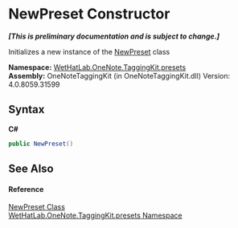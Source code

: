 # NewPreset Constructor 
 _**\[This is preliminary documentation and is subject to change.\]**_

Initializes a new instance of the <a href="6c1571f7-916b-61a7-5519-e35665079157">NewPreset</a> class

**Namespace:**&nbsp;<a href="ea4587cb-d2a8-edd6-403b-ce9e36b93c30">WetHatLab.OneNote.TaggingKit.presets</a><br />**Assembly:**&nbsp;OneNoteTaggingKit (in OneNoteTaggingKit.dll) Version: 4.0.8059.31599

## Syntax

**C#**<br />
``` C#
public NewPreset()
```


## See Also


#### Reference
<a href="6c1571f7-916b-61a7-5519-e35665079157">NewPreset Class</a><br /><a href="ea4587cb-d2a8-edd6-403b-ce9e36b93c30">WetHatLab.OneNote.TaggingKit.presets Namespace</a><br />